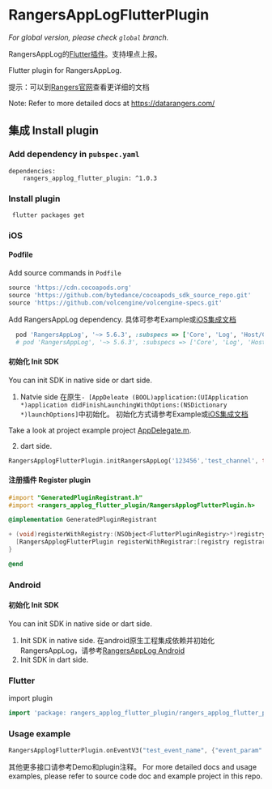 # RangersAppLogFlutterPlugin

*For global version, please check `global` branch.*

 RangersAppLog的[Flutter插件](https://pub.dev/packages/rangers_applog_flutter_plugin)。支持埋点上报。
 
 Flutter plugin for RangersAppLog.
 
 提示：可以到[Rangers官网](https://datarangers.com.cn/)查看更详细的文档 
 
 Note: Refer to more detailed docs at https://datarangers.com/
 
##  集成 Install plugin

### Add dependency in `pubspec.yaml` 
```
dependencies:
    rangers_applog_flutter_plugin: ^1.0.3
```
 
### Install plugin
```
 flutter packages get  
```

### iOS
#### Podfile
Add source commands in `Podfile`
```ruby
source 'https://cdn.cocoapods.org'
source 'https://github.com/bytedance/cocoapods_sdk_source_repo.git'
source 'https://github.com/volcengine/volcengine-specs.git'
```
Add RangersAppLog dependency. 具体可参考Example或[iOS集成文档](https://datarangers.com.cn/datarangers/help/doc?lid=1097&did=8547)
```ruby
  pod 'RangersAppLog', '~> 5.6.3', :subspecs => ['Core', 'Log', 'Host/CN']  # 中国区上报
  # pod 'RangersAppLog', '~> 5.6.3', :subspecs => ['Core', 'Log', 'Host/SG']  # report to SG
```

#### 初始化 Init SDK
You can init SDK in native side or dart side.

1. Natvie side
在原生`- [AppDeleate (BOOL)application:(UIApplication *)application didFinishLaunchingWithOptions:(NSDictionary *)launchOptions]`中初始化。
初始化方式请参考Example或[iOS集成文档](https://datarangers.com.cn/datarangers/help/doc?lid=1097&did=8547)

Take a look at project example project [AppDelegate.m](example/ios/Runner/AppDelegate.m).

2. dart side.
```dart
RangersApplogFlutterPlugin.initRangersAppLog('123456','test_channel', true, true, false, null);
```
#### 注册插件 Register plugin
```objective-c
#import "GeneratedPluginRegistrant.h"
#import <rangers_applog_flutter_plugin/RangersApplogFlutterPlugin.h>

@implementation GeneratedPluginRegistrant

+ (void)registerWithRegistry:(NSObject<FlutterPluginRegistry>*)registry {
  [RangersApplogFlutterPlugin registerWithRegistrar:[registry registrarForPlugin:@"RangersApplogFlutterPlugin"]];
}

@end
```

### Android
#### 初始化 Init SDK
You can init SDK in native side or dart side.
1. Init SDK in native side. 在android原生工程集成依赖并初始化RangersAppLog，请参考[RangersAppLog Android](https://datarangers.com.cn/datarangers/help/doc?lid=1097&did=10942)
2. Init SDK in dart side.
  
### Flutter
import plugin
```dart
import 'package: rangers_applog_flutter_plugin/rangers_applog_flutter_plugin.dart';
```

### Usage example
 ```dart
 RangersApplogFlutterPlugin.onEventV3("test_event_name", {"event_param":"param_value"});
 ```

其他更多接口请参考Demo和plugin注释。
For more detailed docs and usage examples, please refer to source code doc and example project in this repo.
